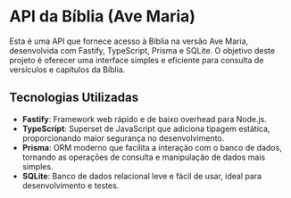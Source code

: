 # API da Bíblia (Ave Maria)

Esta é uma API que fornece acesso à Bíblia na versão Ave Maria, desenvolvida com Fastify, TypeScript, Prisma e SQLite. O objetivo deste projeto é oferecer uma interface simples e eficiente para consulta de versículos e capítulos da Bíblia.

## Tecnologias Utilizadas

- **Fastify**: Framework web rápido e de baixo overhead para Node.js.
- **TypeScript**: Superset de JavaScript que adiciona tipagem estática, proporcionando maior segurança no desenvolvimento.
- **Prisma**: ORM moderno que facilita a interação com o banco de dados, tornando as operações de consulta e manipulação de dados mais simples.
- **SQLite**: Banco de dados relacional leve e fácil de usar, ideal para desenvolvimento e testes.
